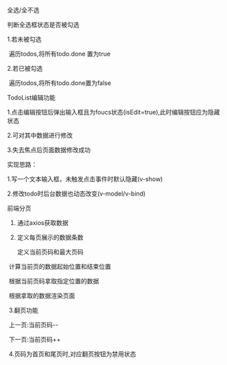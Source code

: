 全选/全不选

判断全选框状态是否被勾选

1.若未被勾选

​	遍历todos,将所有todo.done 置为true

2.若已被勾选

​	遍历todos,将所有todo.done置为false





TodoList编辑功能

1.点击编辑按钮后弹出输入框且为foucs状态(isEdit=true),此时编辑按钮应为隐藏状态

2.可对其中数据进行修改

3.失去焦点后页面数据修改成功

实现思路：

1.写一个文本输入框，未触发点击事件时默认隐藏(v-show)

2.修改todo时后台数据也动态改变(v-model/v-bind)



前端分页

1. 通过axios获取数据

2. 定义每页展示的数据条数

   定义当前页码和最大页码

​				计算当前页的数据起始位置和结束位置

​				根据当前页码拿取指定位置的数据

​				根据拿取的数据渲染页面

​			3.翻页功能

​					上一页:当前页码--

​					下一页:当前页码++

​			4.页码为首页和尾页时,对应翻页按钮为禁用状态